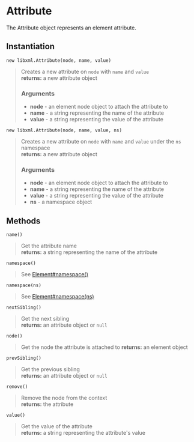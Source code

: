 Attribute
=========

The Attribute object represents an element attribute.

Instantiation
-------------

`new libxml.Attribute(node, name, value)`
> Creates a new attribute on `node` with `name` and `value`  
> **returns:** a new attribute object
> ### Arguments  
> * **node** - an element node object to attach the attribute to  
> * **name** - a string representing the name of the attribute  
> * **value** - a string representing the value of the attribute

`new libxml.Attribute(node, name, value, ns)`
> Creates a new attribute on `node` with `name` and `value` under the `ns`
> namespace  
> **returns:** a new attribute object
> ### Arguments  
> * **node** - an element node object to attach the attribute to  
> * **name** - a string representing the name of the attribute  
> * **value** - a string representing the value of the attribute
> * **ns** - a namespace object


Methods
-------

`name()`
> Get the attribute name  
> **returns:** a string representing the name of the attribute

`namespace()`
> See [Element#namespace()](/element)

`namespace(ns)`
> See [Element#namespace(ns)](/element)

`nextSibling()`
> Get the next sibling  
> **returns:** an attribute object or `null`

`node()`
> Get the node the attribute is attached to
> **returns:** an element object

`prevSibling()`
> Get the previous sibling  
> **returns:** an attribute object or `null`

`remove()`
> Remove the node from the context  
> **returns:** the attribute

`value()`
> Get the value of the attribute  
> **returns:** a string representing the attribute's value

